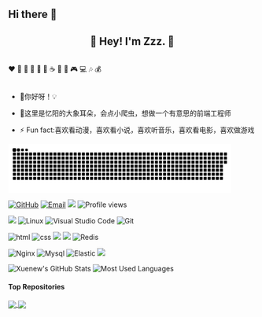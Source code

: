 ## Hi there 👋
<h2 align="center">👋 Hey! I'm Zzz. 🐘</h2>
<br />
❤️ 🍦 🍓 🍉 🍋 🥛 ☕ 🍗 🍟 🎮 💻 🎶 💰
<br />
<br />

- 🔭你好呀！💡

- 🤔这里是忆阳的大象耳朵，会点小爬虫，想做一个有意思的前端工程师

- ⚡ Fun fact:喜欢看动漫，喜欢看小说，喜欢听音乐，喜欢看电影，喜欢做游戏


<img align="center" src="./images/github-contribution-grid-snake.svg" style="max-width: 90%;">

[![GitHub](https://img.shields.io/badge/GitHub-181717?style=flat-square&logo=github&logoColor=white)](https://github.com/Zzz12138zz)
[![Email](https://img.shields.io/badge/QQEmail-ea4335?style=flat-square&logo=Mail.Ru)](1964642670@qq.com)
[![](https://img.shields.io/badge/CSDN-BabyQQQQQ-blue.svg)](https://blog.csdn.net/BabyQQQQQ)
![Profile views](https://views.whatilearened.today/views/github/Xuenew/views.svg)


![](https://img.shields.io/badge/ubuntu-20.04-<COLOR>.svg)
![Linux](https://img.shields.io/badge/-Linux-FCC624?style=flat-square&logo=linux&logoColor=black)
![Visual Studio Code](https://img.shields.io/badge/-Visual%20Studio%20Code-007acc?style=flat-square&logo=Visual%20Studio%20Code)
![Git](https://img.shields.io/badge/-Git-f05032?style=flat-square&logo=Git&logoColor=white)

![html](https://img.shields.io/badge/-html-E34F26?style=flat-square&logo=html5&logoColor=white)
![css](https://img.shields.io/badge/-css-1572B6?style=flat-square&logo=css3)
![](https://img.shields.io/badge/JavaScript-red?style=flat-square&logo=javascript) 
![](https://img.shields.io/badge/Vue.js-black?style=flat-square&logo=vue.js)
![Redis](https://img.shields.io/badge/Redis-DC382D?style=flat-square&logo=redis&logoColor=white)

![Nginx](https://img.shields.io/badge/-Nginx-269539?style=flat-square&logo=Nginx)
![Mysql](https://img.shields.io/badge/MySQL-blue?style=flat-square&logo=mysql&logoColor=black)
![Elastic](https://img.shields.io/badge/Elasticsearch-FEC514?style=flat-square&logo=Elastic&logoColor=white)
![](https://img.shields.io/badge/Cocos%20creator-blue.svg)

<img height="130px" src="https://github-readme-stats.vercel.app/api?username=Xuenew&hide_title=true&show_icons=true&hide=issues&include_all_commits=true&count_private=true&theme=graywhite&hide_border=true&bg_color=45,ff7979,ffd479,fffc79,73fa79" alt="Xuenew's GitHub Stats"> <img height="130px" src="https://github-readme-stats.vercel.app/api/top-langs?username=Xuenew&hide_title=true&layout=compact&theme=graywhite&hide_border=true&bg_color=45,fffc79,73fa79,75f0db" alt="Most Used Languages">


#### Top Repositories


<a href="https://github.com/Xuenew/PyTopicsApiExplore">
  <img align="center" src="https://github-readme-stats.vercel.app/api/pin/?username=Zzz12138zz&repo=PyTopicsApiExplore&theme=buefy" />
</a>
<a href="https://github.com/Xuenew/Python_Spider_All">
  <img align="center" src="https://github-readme-stats.vercel.app/api/pin/?username=Zzz12138zz&repo=Python_Spider_All&theme=buefy" />
</a>



<!--
**Zzz12138zz/Zzz12138zz** is a ✨ _special_ ✨ repository because its `README.md` (this file) appears on your GitHub profile.

Here are some ideas to get you started:

- 🔭 I’m currently working on ...
- 🌱 I’m currently learning ...
- 👯 I’m looking to collaborate on ...
- 🤔 I’m looking for help with ...
- 💬 Ask me about ...
- 📫 How to reach me: ...
- 😄 Pronouns: ...
- ⚡ Fun fact: ...
-->
